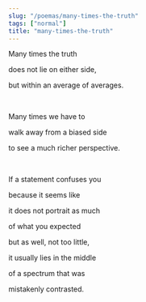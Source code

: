 ```yaml
---
slug: "/poemas/many-times-the-truth"
tags: ["normal"]
title: "many-times-the-truth"
---
```

Many times the truth

does not lie on either side,

but within an average of averages.

&nbsp;

Many times we have to

walk away from a biased side

to see a much richer perspective.

&nbsp;

If a statement confuses you

because it seems like

it does not portrait as much

of what you expected

but as well, not too little,

it usually lies in the middle

of a spectrum that was

mistakenly contrasted.